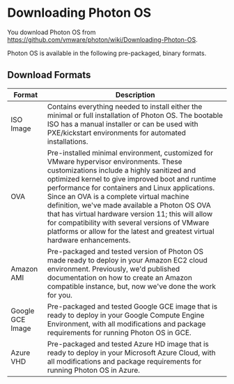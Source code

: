# Downloading Photon OS

You download Photon OS from https://github.com/vmware/photon/wiki/Downloading-Photon-OS.

Photon OS is available in the following pre-packaged, binary formats.

## Download Formats ####

| Format | Description |
| --- | --- |
| ISO Image | Contains everything needed to install either the minimal or full installation of Photon OS. The bootable ISO has a manual installer or can be used with PXE/kickstart environments for automated installations. |
| OVA | Pre-installed minimal environment, customized for VMware hypervisor environments. These customizations include a highly sanitized and optimized kernel to give improved boot and runtime performance for containers and Linux applications. Since an OVA is a complete virtual machine definition, we've made available a Photon OS OVA that has virtual hardware version 11; this will allow for compatibility with several versions of VMware platforms or allow for the latest and greatest virtual hardware enhancements. |
| Amazon AMI | Pre-packaged and tested version of Photon OS made ready to deploy in your Amazon EC2 cloud environment. Previously, we'd published documentation on how to create an Amazon compatible instance, but, now we've done the work for you. |
| Google GCE Image | Pre-packaged and tested Google GCE image that is ready to deploy in your Google Compute Engine Environment, with all modifications and package requirements for running Photon OS in GCE. | 
| Azure VHD | Pre-packaged and tested Azure HD image that is ready to deploy in your Microsoft Azure Cloud, with all modifications and package requirements for running Photon OS in Azure. |